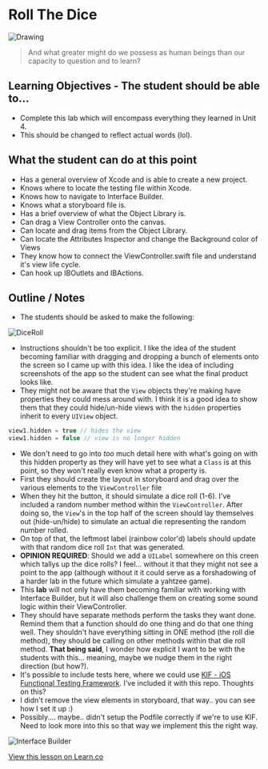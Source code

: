 # Roll The Dice

![Drawing](http://wp.patheos.com.s3.amazonaws.com/blogs/friendlyatheist/files/2014/06/image006.jpg)

> And what greater might do we possess as human beings than our capacity to question and to learn?

## Learning Objectives - The student should be able to...

* Complete this lab which will encompass everything they learned in Unit 4.
* This should be changed to reflect actual words (lol).

## What the student can do at this point 

* Has a general overview of Xcode and is able to create a new project.
* Knows where to locate the testing file within Xcode.
* Knows how to navigate to Interface Builder.
* Knows what a storyboard file is.
* Has a brief overview of what the Object Library is.
* Can drag a View Controller onto the canvas.
* Can locate and drag items from the Object Library.
* Can locate the Attributes Inspector and change the Background color of Views
* They know how to connect the ViewController.swift file and understand it's view life cycle.
* Can hook up IBOutlets and IBActions.

## Outline / Notes

*  The students should be asked to make the following:

![DiceRoll](http://i.imgur.com/RyoBMXf.png?1) 

* Instructions shouldn't be too explicit. I like the idea of the student becoming familiar with dragging and dropping a bunch of elements onto the screen so I came up with this idea. I like the idea of including screenshots of the app so the student can see what the final product looks like.
* They might not be aware that the `View` objects they're making have properties they could mess around with. I think it is a good idea to show them that they could hide/un-hide views with the `hidden` properties inherit to every `UIView` object.

```swift
view1.hidden = true // hides the view
view1.hidden = false // view is no longer hidden
```

* We don't need to go into *too* much detail here with what's going on with this hidden property as they will have yet to see what a `Class` is at this point, so they won't really even know what a property is.
* First they should create the layout in storyboard and drag over the various elements to the `ViewController` file
* When they hit the button, it should simulate a dice roll (1-6). I've included a random number method within the `ViewController`. After doing so, the `View`'s in the top half of the screen should lay themselves out (hide-un/hide) to simulate an actual die representing the random number rolled.
* On top of that, the leftmost label (rainbow color'd) labels should update with that random dice roll `Int` that was generated.
* **OPINION REQUIRED**: Should we add a `UILabel` somewhere on this creen which tallys up the dice rolls? I feel... without it that they might not see a point to the app (although without it it could serve as a forshadowing of a harder lab in the future which simulate a yahtzee game).
* This **lab** will not only have them becoming familiar with working with Interface Builder, but it will also challenge them on creating some sound logic within their ViewController. 
* They should have separate methods perform the tasks they want done. Remind them that a function should do one thing and do that one thing well. They shouldn't have everything sitting in ONE method (the roll die method), they should be calling on other methods within that die roll method. **That being said**, I wonder how explicit I want to be with the students with this... meaning, maybe we nudge them in the right direction (but how?).
* It's possible to include tests here, where we could use [KIF - iOS Functional Testing Framework](https://github.com/kif-framework/KIF/). I've included it with this repo. Thoughts on this?
* I didn't remove the view elements in storyboard, that way.. you can see how I set it up :)
* Possibly.... maybe.. didn't setup the Podfile correctly if we're to use KIF. Need to look more into this so that way we implement this the right way.
  
![Interface Builder](http://i.imgur.com/R3sI0pa.png?1)


<a href='https://learn.co/lessons/ViewLifeCycleLAB' data-visibility='hidden'>View this lesson on Learn.co</a>
